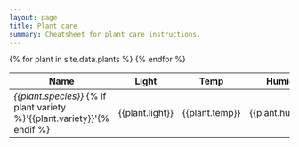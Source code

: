 ```yaml
---
layout: page
title: Plant care
summary: Cheatsheet for plant care instructions.
---
```


<link rel="stylesheet" type="text/css" href="https://cdn.datatables.net/v/dt/dt-1.10.20/datatables.min.css"/>
 
<script src="https://code.jquery.com/jquery-3.4.1.min.js" integrity="sha256-CSXorXvZcTkaix6Yvo6HppcZGetbYMGWSFlBw8HfCJo=" crossorigin="anonymous"></script>
<script type="text/javascript" src="https://cdn.datatables.net/v/dt/dt-1.10.20/datatables.min.js"></script>
<script>$(document).ready(function() {
    $('#plants').DataTable({
        "paging": false
    });
} );</script>

<table id="plants" class="display">
    <thead>
        <tr>
            <th>Name</th>
            <th>Light</th>
            <th>Temp</th>
            <th>Humidity</th>
            <th>Feeding</th>
            <th>Notes</th>
        </tr>
    </thead>
    <tbody>
        {% for plant in site.data.plants %}
        <tr>
            <td>
                <i>{{plant.species}}</i>
                {% if plant.variety %}'{{plant.variety}}'{% endif %}
            </td>
            <td>{{plant.light}}</td>
            <td>{{plant.temp}}</td>
            <td>{{plant.humidity}}</td>
            <td>{{plant.feed}}</td>
            <td>{{plant.notes}}</td>
        </tr>
        {% endfor %}
    </tbody>
</table>
